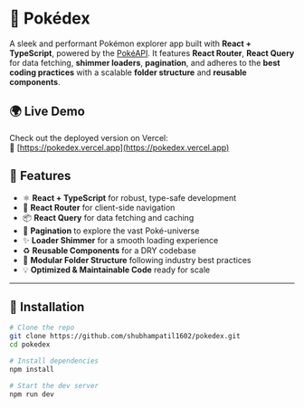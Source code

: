 # 🧩 Pokédex

A sleek and performant Pokémon explorer app built with **React + TypeScript**, powered by the [PokéAPI](https://pokeapi.co/). It features **React Router**, **React Query** for data fetching, **shimmer loaders**, **pagination**, and adheres to the **best coding practices** with a scalable **folder structure** and **reusable components**.

## 🌍 Live Demo

Check out the deployed version on Vercel:  
🔗 [https://pokedex.vercel.app](https://pokedex.vercel.app)

## 🚀 Features

- ⚛️ **React + TypeScript** for robust, type-safe development
- 🧭 **React Router** for client-side navigation
- 📦 **React Query** for data fetching and caching
- 📃 **Pagination** to explore the vast Poké-universe
- ✨ **Loader Shimmer** for a smooth loading experience
- ♻️ **Reusable Components** for a DRY codebase
- 🧱 **Modular Folder Structure** following industry best practices
- 💡 **Optimized & Maintainable Code** ready for scale

---

## 🔧 Installation

```bash
# Clone the repo
git clone https://github.com/shubhampatil1602/pokedex.git
cd pokedex

# Install dependencies
npm install

# Start the dev server
npm run dev

```
